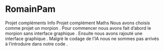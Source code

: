 # RomainPam
Projet compléments Info
Projet complément Maths
Nous avons choisis comme projet un morpion . Pour commencer nous avons fait d’abord le morpion sans interface graphique . Ensuite nous avons rajouté une interface graphique . Malgré le codage de l’IA nous ne sommes pas arrivés à l’introduire dans notre code .
